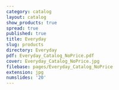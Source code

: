 ```yaml
---
category: catalog
layout: catalog
show_products: true
spread: true
published: true
title: Everyday
slug: products
directory: Everyday
pdf: Everyday_Catalog_NoPrice.pdf
cover: Everyday_Catalog_NoPrice.jpg
filebase: pages/Everyday_Catalog_NoPrice
extension: jpg
numslides: '20'
---
```

